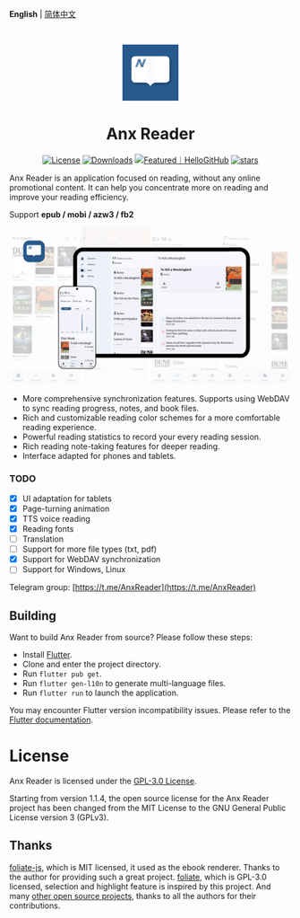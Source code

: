 **English** | [简体中文](README_zh.md)

<br>

<p align="center">
  <img src="./docs/images/Anx-logo.jpg" alt="Anx-logo" width="100" />
</p>
<h1 align="center">Anx Reader</h1>
<p align="center">
  <a href="https://github.com/Anxcye/anx-reader/blob/main/LICENSE"><img src="https://img.shields.io/github/license/anxcye/anx-reader" alt="License" ></a>
  <a href="https://github.com/Anxcye/anx-reader/releases"><img src="https://img.shields.io/github/downloads/anxcye/anx-reader/total" alt="Downloads"></a>
  <a href="https://hellogithub.com/repository/819a2b3050204451bed552a8812114e5" target="_blank"><img src="https://abroad.hellogithub.com/v1/widgets/recommend.svg?rid=819a2b3050204451bed552a8812114e5&claim_uid=WBA1XOQirm2GRqs&theme=small" alt="Featured｜HelloGitHub"/></a>
  <a href="https://github.com/anxcye/anx-reader/stargazers"><img src="https://img.shields.io/github/stars/anxcye/anx-reader" alt="stars"></a>
</p>

Anx Reader is an application focused on reading, without any online promotional content. It can help you concentrate more on reading and improve your reading efficiency.

Support **epub / mobi / azw3 / fb2**

![](./docs/images/9.jpg)

- More comprehensive synchronization features. Supports using WebDAV to sync reading progress, notes, and book files.
- Rich and customizable reading color schemes for a more comfortable reading experience.
- Powerful reading statistics to record your every reading session.
- Rich reading note-taking features for deeper reading.
- Interface adapted for phones and tablets.

### TODO
- [X] UI adaptation for tablets
- [X] Page-turning animation
- [X] TTS voice reading
- [X] Reading fonts
- [ ] Translation
- [ ] Support for more file types (txt, pdf)
- [X] Support for WebDAV synchronization
- [ ] Support for Windows, Linux

Telegram group: [https://t.me/AnxReader](https://t.me/AnxReader)

## Building
Want to build Anx Reader from source? Please follow these steps:
- Install [Flutter](https://flutter.dev).
- Clone and enter the project directory.
- Run `flutter pub get`.
- Run `flutter gen-l10n` to generate multi-language files.
- Run `flutter run` to launch the application.

You may encounter Flutter version incompatibility issues. Please refer to the [Flutter documentation](https://flutter.dev/docs/get-started/install).

# License
Anx Reader is licensed under the [GPL-3.0 License](./LICENSE).

Starting from version 1.1.4, the open source license for the Anx Reader project has been changed from the MIT License to the GNU General Public License version 3 (GPLv3).

## Thanks
[foliate-js](https://github.com/johnfactotum/foliate-js), which is MIT licensed, it used as the ebook renderer. Thanks to the author for providing such a great project.
[foliate](https://github.com/johnfactotum/foliate), which is GPL-3.0 licensed, selection and highlight feature is inspired by this project.
And many [other open source projects](./pubspec.yaml), thanks to all the authors for their contributions.

